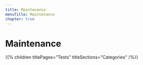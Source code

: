 ```yaml
---
title: Maintenance
menuTitle: Maintenance
chapter: true
---
```


# Maintenance

{{% children titlePages="Tests" titleSections="Categories" /%}}